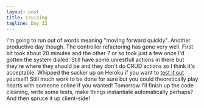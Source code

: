 ```yaml
---
layout: post
title: Cruising
tagline: Day 32
---
```


I'm going to run out of words meaning "moving forward quickly". Another productive day though. The controller refactoring has gone very well. First bit took about 20 minutes and the other 7 or so took just a few once I'd gotten the system dialed. Still have some unrestfull actions in there but they're where they should be and they don't do CRUD actions so I think it's acceptable. Whipped the sucker up on Heroku if you want to [test it out](http://play-hearts.herokuapp.com/) yourself! Still much work to be done for sure but you could theoretically play hearts with someone online if you wanted! Tomorrow I'll finish up the code cleaning, write some tests, make things instantiate automatically perhaps? And then spruce it up client-side!